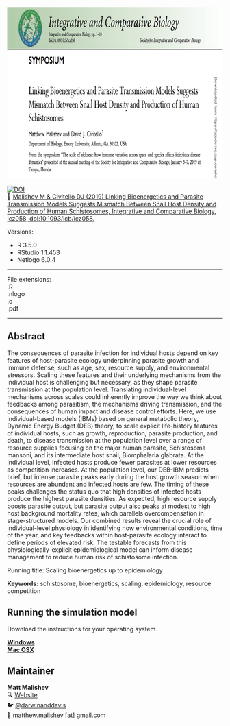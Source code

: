 <!-- image is screenshot of online article  -->
<img src="https://raw.githubusercontent.com/darwinanddavis/MalishevCivitello_SICB/master/img/header.jpg" alt=" " width=1000 height=400>  
  
[![DOI](https://zenodo.org/badge/186671798.svg)](https://zenodo.org/badge/latestdoi/186671798)  
:link: [Malishev M & Civitello DJ (2019) Linking Bioenergetics and Parasite Transmission Models Suggests Mismatch Between Snail Host Density and Production of Human Schistosomes, Integrative and Comparative Biology, icz058, doi:10.1093/icb/icz058.](https://academic.oup.com/icb/advance-article/doi/10.1093/icb/icz058/5497795)   

Versions:  
 - R 3.5.0  
 - RStudio 1.1.453  
 - Netlogo 6.0.4         

******

File extensions:   
.R  
.nlogo  
.c  
.pdf   

******  

## Abstract  

The consequences of parasite infection for individual hosts depend on key features of host-parasite ecology underpinning parasite growth and immune defense, such as age, sex, resource supply, and environmental stressors. Scaling these features and their underlying mechanisms from the individual host is challenging but necessary, as they shape parasite transmission at the population level. Translating individual-level mechanisms across scales could inherently improve the way we think about feedbacks among parasitism, the mechanisms driving transmission, and the consequences of human impact and disease control efforts. Here, we use individual-based models (IBMs) based on general metabolic theory, Dynamic Energy Budget (DEB) theory, to scale explicit life-history features of individual hosts, such as growth, reproduction, parasite production, and death, to disease transmission at the population level over a range of resource supplies focusing on the major human parasite, Schistosoma mansoni, and its intermediate host snail, Biomphalaria glabrata. At the individual level, infected hosts produce fewer parasites at lower resources as competition increases. At the population level, our DEB-IBM predicts brief, but intense parasite peaks early during the host growth season when resources are abundant and infected hosts are few. The timing of these peaks challenges the status quo that high densities of infected hosts produce the highest parasite densities. As expected, high resource supply boosts parasite output, but parasite output also peaks at modest to high host background mortality rates, which parallels overcompensation in stage-structured models. Our combined results reveal the crucial role of individual-level physiology in identifying how environmental conditions, time of the year, and key feedbacks within host-parasite ecology interact to define periods of elevated risk. The testable forecasts from this physiologically-explicit epidemiological model can inform disease management to reduce human risk of schistosome infection.     

Running title: Scaling bioenergetics up to epidemiology      

**Keywords:** schistosome, bioenergetics, scaling, epidemiology, resource competition      

## Running the simulation model    

Download the instructions for your operating system    

[**Windows**](https://github.com/darwinanddavis/SchistoIBM/tree/master/windows)    
[**Mac OSX**](https://github.com/darwinanddavis/SchistoIBM/tree/master/mac)    

## Maintainer    
**Matt Malishev**     
:mag: [Website](https://darwinanddavis.github.io/DataPortfolio/)        
:bird: [@darwinanddavis](https://twitter.com/darwinanddavis)    
:email: matthew.malishev [at] gmail.com      

